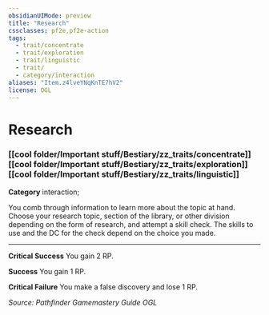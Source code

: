 ```yaml
---
obsidianUIMode: preview
title: "Research"
cssclasses: pf2e,pf2e-action
tags:
  - trait/concentrate
  - trait/exploration
  - trait/linguistic
  - trait/
  - category/interaction
aliases: "Item.z4lveYNqKnTE7hV2"
license: OGL
---
```

# Research

### [[cool folder/Important stuff/Bestiary/zz_traits/concentrate]][[cool folder/Important stuff/Bestiary/zz_traits/exploration]][[cool folder/Important stuff/Bestiary/zz_traits/linguistic]]

**Category** interaction; 




You comb through information to learn more about the topic at hand. Choose your research topic, section of the library, or other division depending on the form of research, and attempt a skill check. The skills to use and the DC for the check depend on the choice you made.

* * *

**Critical Success** You gain 2 RP.

**Success** You gain 1 RP.

**Critical Failure** You make a false discovery and lose 1 RP.

*Source: Pathfinder Gamemastery Guide*
*OGL*